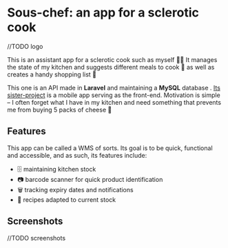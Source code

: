 # Sous-chef: an app for a sclerotic cook

//TODO logo

This is an assistant app for a sclerotic cook such as myself 🧑‍🍳 It manages the state of my kitchen and suggests different meals to cook 🍳 as well as creates a handy shopping list 🛒

This one is an API made in **Laravel** and maintaining a **MySQL** database . [Its sister-project](https://github.com/wpwwhimself/souschef-2) is a mobile app serving as the front-end. Motivation is simple – I often forget what I have in my kitchen and need something that prevents me from buying 5 packs of cheese 🧀

## Features

This app can be called a WMS of sorts. Its goal is to be quick, functional and accessible, and as such, its features include:

- 🗄️ maintaining kitchen stock
- 📷 barcode scanner for quick product identification
- 🗑️ tracking expiry dates and notifications
- 📜 recipes adapted to current stock

## Screenshots

//TODO screenshots
